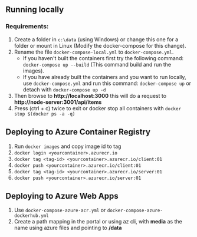 ## Running locally

### Requirements: 
1. Create a folder in `c:\data` (using Windows) or change this one for a folder or mount in Linux (Modify the docker-compose for this change).
2. Rename the file `docker-compose-local.yml` to `docker-compose.yml`. 
    -  If you haven't built the containers first try the following command: `docker-compose up --build` (This command build and run the images). 
    -  If you have already built the containers and you want to run locally, use `docker-compose.yml` and run this command: `docker-compose up` or detach with `docker-compose up -d`
3. Then browse to **http://localhost:3000** this will do a request to **http://node-server:3001/api/items**
4. Press (ctrl + c) twice to exit or docker stop all containers with `docker stop $(docker ps -a -q)` 

## Deploying to Azure Container Registry

1. Run `docker images` and copy image id to tag  
2. `docker login <yourcontainer>.azurecr.io`
3. `docker tag <tag-id> <yourcontainer>.azurecr.io/client:01`
4. `docker push <yourcontainer>.azurecr.io/client:01`
5. `docker tag <tag-id> <yourcontainer>.azurecr.io/server:01`
6. `docker push <yourcontainer>.azurecr.io/server:01`

## Deploying to Azure Web Apps

1. Use `docker-compose-azure-acr.yml`  or `docker-compose-azure-dockerhub.yml`
2. Create a path mapping in the portal or using az cli, with **media** as the name using azure files and pointing to **/data**